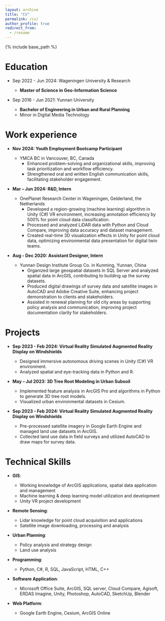 ```yaml
---
layout: archive
title: "CV"
permalink: /cv/
author_profile: true
redirect_from:
  - /resume
---
```

{% include base_path %}

Education
=========

* Sep 2022 - Jun 2024: Wageningen University & Research 

  * **Master of Science in Geo-Information Science**
  
    
  
* Sep 2016 - Jun 2021: Yunnan University

  * **Bachelor of Engineering in Urban and Rural Planning** 
  * Minor in Digital Media Technology

Work experience
===============

* **Nov 2024: Youth Employment Bootcamp Participant**	

  * YMCA BC in Vancouver, BC, Canada
    * Enhanced problem-solving and organizational skills, improving task prioritization and workflow efficiency.
    * Strengthened oral and written English communication skills, facilitating stakeholder engagement.

* **Mar – Jun 2024: R&D, Intern**
  * OnePlanet Research Center in Wageningen, Gelderland, the Netherlands
      * Developed a region-growing (machine learning) algorithm in Unity (C#) VR environment, increasing annotation efficiency by 500% for point cloud data classification.
      * Processed and analyzed LiDAR data with Python and Cloud Compare, improving data accuracy and dataset management.
      * Created real-time 3D visualization effects in Unity for point cloud data, optimizing environmental data presentation for digital twin teams.

* **Aug - Dec 2020: Assistant Designer, Intern**

  * Yunnan Design Institute Group Co. in Kunming, Yunnan, China
    * Organized large geospatial datasets in SQL Server and analyzed spatial data in ArcGIS, contributing to building up the survey datasets.
    * Produced digital drawings of survey data and satellite images in AutoCAD and Adobe Creative Suite, enhancing project demonstration to clients and stakeholders.
    * Assisted in renewal planning for old city areas by supporting policy analysis and communication, improving project documentation clarity for stakeholders.

Projects
======
* **Sep 2023 - Feb 2024: Virtual Reality Simulated Augmented Reality Display on Windshields**

  * Designed immersive autonomous driving scenes in Unity (C#) VR environment.
  * Analyzed spatial and eye-tracking data in Python and R.

* **May – Jul 2023: 3D Tree Root Modeling in Urban Subsoil**

  * Implemented feature analysis in ArcGIS Pro and algorithms in Python to generate 3D tree root models.
  * Visualized urban environmental datasets in Cesium.

* **Sep 2023 - Feb 2024: Virtual Reality Simulated Augmented Reality Display on Windshields**

  * Pre-processed satellite imagery in Google Earth Engine and managed land use datasets in ArcGIS.
  * Collected land use data in field surveys and utilized AutoCAD to draw maps for survey data.

Technical Skills
======

* **GIS**:
  * Working knowledge of ArcGIS applications, spatial data application and management 
  * Machine learning & deep learning model utilization and development
  * Unity VR project development

* **Remote Sensing**:
  * Lidar knowledge for point cloud acquisition and applications
  * Satellite image downloading, processing and analysis

* **Urban Planning**:
  * Policy analysis and strategy design
  * Land use analysis

* **Programming**: 
  * Python, C#, R, SQL, JavaScript, HTML, C++

* **Software Application**: 
  * Microsoft Office Suite, ArcGIS, SQL server, Cloud Compare, Agisoft, ERDAS Imagine, Unity, Photoshop, AutoCAD, SketchUp, Blender

* **Web Platform**: 
  * Google Earth Engine, Cesium, ArcGIS Online